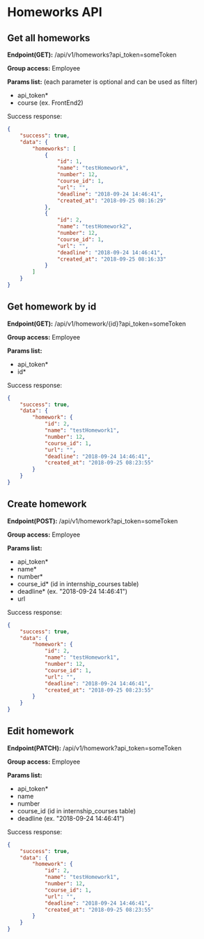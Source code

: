 # Homeworks API

## Get all homeworks
**Endpoint(GET):** /api/v1/homeworks?api_token=someToken

**Group access:** Employee

**Params list:** (each parameter is optional and can be used as filter)
+ api_token*
+ course (ex. FrontEnd2)

Success response:
```json
{
    "success": true,
    "data": {
        "homeworks": [
            {
                "id": 1,
                "name": "testHomework",
                "number": 12,
                "course_id": 1,
                "url": "",
                "deadline": "2018-09-24 14:46:41",
                "created_at": "2018-09-25 08:16:29"
            },
            {
                "id": 2,
                "name": "testHomework2",
                "number": 12,
                "course_id": 1,
                "url": "",
                "deadline": "2018-09-24 14:46:41",
                "created_at": "2018-09-25 08:16:33"
            }
        ]
    }
}
```

## Get homework by id
**Endpoint(GET):** /api/v1/homework/{id}?api_token=someToken

**Group access:** Employee

**Params list:**
+ api_token*
+ id*

Success response:
```json
{
    "success": true,
    "data": {
        "homework": {
            "id": 2,
            "name": "testHomework1",
            "number": 12,
            "course_id": 1,
            "url": "",
            "deadline": "2018-09-24 14:46:41",
            "created_at": "2018-09-25 08:23:55"
        }
    }
}
```

## Create homework
**Endpoint(POST):** /api/v1/homework?api_token=someToken

**Group access:** Employee

**Params list:**
+ api_token*
+ name*
+ number*
+ course_id* (id in internship_courses table)
+ deadline* (ex. "2018-09-24 14:46:41")
+ url

Success response:
```json
{
    "success": true,
    "data": {
        "homework": {
            "id": 2,
            "name": "testHomework1",
            "number": 12,
            "course_id": 1,
            "url": "",
            "deadline": "2018-09-24 14:46:41",
            "created_at": "2018-09-25 08:23:55"
        }
    }
}
```

## Edit homework
**Endpoint(PATCH):** /api/v1/homework?api_token=someToken

**Group access:** Employee

**Params list:**
+ api_token*
+ name
+ number
+ course_id (id in internship_courses table)
+ deadline (ex. "2018-09-24 14:46:41")

Success response:
```json
{
    "success": true,
    "data": {
        "homework": {
            "id": 2,
            "name": "testHomework1",
            "number": 12,
            "course_id": 1,
            "url": "",
            "deadline": "2018-09-24 14:46:41",
            "created_at": "2018-09-25 08:23:55"
        }
    }
}
```
